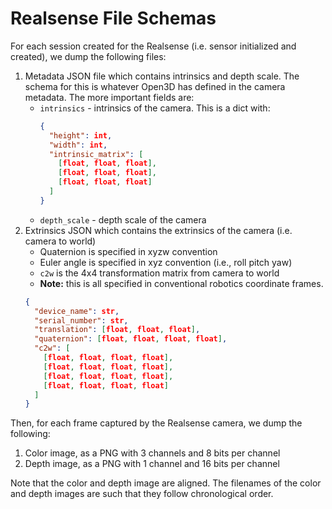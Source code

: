 # Realsense File Schemas

For each session created for the Realsense (i.e. sensor initialized 
and created), we dump the following files:

1. Metadata JSON file which contains intrinsics and depth scale. The schema for this is 
    whatever Open3D has defined in the camera metadata. The more important fields are:
   - `intrinsics` - intrinsics of the camera. This is a dict with:
     ```json
     {
       "height": int,
       "width": int,
       "intrinsic_matrix": [
         [float, float, float],
         [float, float, float],
         [float, float, float]
       ]   
     }
     ```
   - `depth_scale` - depth scale of the camera
2. Extrinsics JSON which contains the extrinsics of the camera (i.e. camera to world)
   - Quaternion is specified in xyzw convention
   - Euler angle is specified in xyz convention (i.e., roll pitch yaw)
   - `c2w` is the 4x4 transformation matrix from camera to world
   - **Note:** this is all specified in conventional robotics coordinate frames.
    ```json
    {
      "device_name": str,
      "serial_number": str,
      "translation": [float, float, float],
      "quaternion": [float, float, float, float],
      "c2w": [
        [float, float, float, float],
        [float, float, float, float],
        [float, float, float, float],
        [float, float, float, float]
      ]
    }
    ```

Then, for each frame captured by the Realsense camera, we dump the following:

1. Color image, as a PNG with 3 channels and 8 bits per channel
2. Depth image, as a PNG with 1 channel and 16 bits per channel

Note that the color and depth image are aligned. The filenames of the 
color and depth images are such that they follow chronological order.